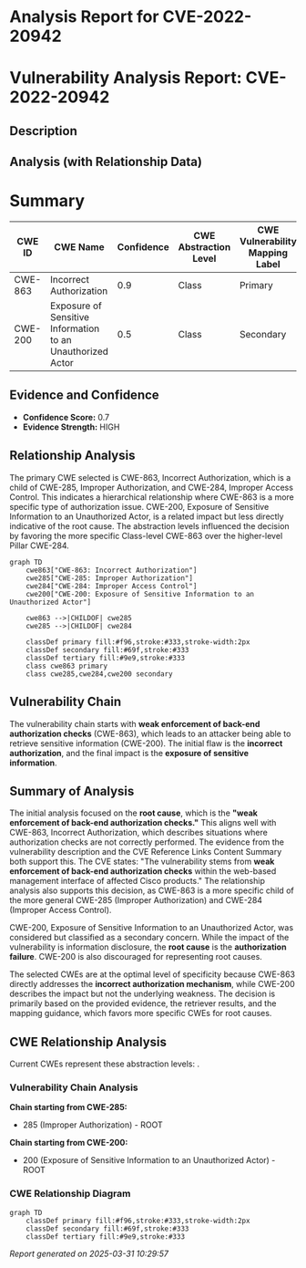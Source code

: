 # Analysis Report for CVE-2022-20942

# Vulnerability Analysis Report: CVE-2022-20942

## Description



## Analysis (with Relationship Data)

# Summary
| CWE ID  | CWE Name | Confidence | CWE Abstraction Level | CWE Vulnerability Mapping Label | CWE-Vulnerability Mapping Notes |
|-----------------|-------------------------------------------------|-------------------|--------------------------|---------------------------------|-----------------------------------|
| CWE-863 | Incorrect Authorization | 0.9 | Class | Primary | Allowed-with-Review |
| CWE-200 | Exposure of Sensitive Information to an Unauthorized Actor | 0.5 | Class | Secondary | Discouraged |

## Evidence and Confidence

*   **Confidence Score:** 0.7
*   **Evidence Strength:** HIGH

## Relationship Analysis
The primary CWE selected is CWE-863, Incorrect Authorization, which is a child of CWE-285, Improper Authorization, and CWE-284, Improper Access Control. This indicates a hierarchical relationship where CWE-863 is a more specific type of authorization issue. CWE-200, Exposure of Sensitive Information to an Unauthorized Actor, is a related impact but less directly indicative of the root cause. The abstraction levels influenced the decision by favoring the more specific Class-level CWE-863 over the higher-level Pillar CWE-284.

```mermaid
graph TD
    cwe863["CWE-863: Incorrect Authorization"]
    cwe285["CWE-285: Improper Authorization"]
    cwe284["CWE-284: Improper Access Control"]
    cwe200["CWE-200: Exposure of Sensitive Information to an Unauthorized Actor"]

    cwe863 -->|CHILDOF| cwe285
    cwe285 -->|CHILDOF| cwe284
    
    classDef primary fill:#f96,stroke:#333,stroke-width:2px
    classDef secondary fill:#69f,stroke:#333
    classDef tertiary fill:#9e9,stroke:#333
    class cwe863 primary
    class cwe285,cwe284,cwe200 secondary
```

## Vulnerability Chain
The vulnerability chain starts with **weak enforcement of back-end authorization checks** (CWE-863), which leads to an attacker being able to retrieve sensitive information (CWE-200). The initial flaw is the **incorrect authorization**, and the final impact is the **exposure of sensitive information**.

## Summary of Analysis
The initial analysis focused on the **root cause**, which is the **"weak enforcement of back-end authorization checks."** This aligns well with CWE-863, Incorrect Authorization, which describes situations where authorization checks are not correctly performed. The evidence from the vulnerability description and the CVE Reference Links Content Summary both support this. The CVE states: "The vulnerability stems from **weak enforcement of back-end authorization checks** within the web-based management interface of affected Cisco products." The relationship analysis also supports this decision, as CWE-863 is a more specific child of the more general CWE-285 (Improper Authorization) and CWE-284 (Improper Access Control).

CWE-200, Exposure of Sensitive Information to an Unauthorized Actor, was considered but classified as a secondary concern. While the impact of the vulnerability is information disclosure, the **root cause** is the **authorization failure**. CWE-200 is also discouraged for representing root causes.

The selected CWEs are at the optimal level of specificity because CWE-863 directly addresses the **incorrect authorization mechanism**, while CWE-200 describes the impact but not the underlying weakness. The decision is primarily based on the provided evidence, the retriever results, and the mapping guidance, which favors more specific CWEs for root causes.


## CWE Relationship Analysis

Current CWEs represent these abstraction levels: .


### Vulnerability Chain Analysis

**Chain starting from CWE-285:**
- 285 (Improper Authorization) - ROOT


**Chain starting from CWE-200:**
- 200 (Exposure of Sensitive Information to an Unauthorized Actor) - ROOT



### CWE Relationship Diagram

```mermaid
graph TD
    classDef primary fill:#f96,stroke:#333,stroke-width:2px
    classDef secondary fill:#69f,stroke:#333
    classDef tertiary fill:#9e9,stroke:#333
```



*Report generated on 2025-03-31 10:29:57*
